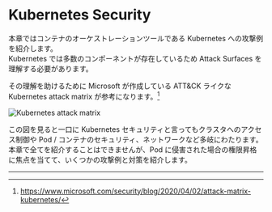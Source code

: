 # Kubernetes Security

本章ではコンテナのオーケストレーションツールである Kubernetes への攻撃例を紹介します。  
Kubernetes では多数のコンポーネントが存在しているため Attack Surfaces を理解する必要があります。

その理解を助けるために Microsoft が作成している ATT&CK ライクな Kubernetes attack matrix が参考になります。[^1]

![Kubernetes attack matrix](https://www.microsoft.com/security/blog/wp-content/uploads/2020/04/k8s-matrix.png)

この図を見ると一口に Kubernetes セキュリティと言ってもクラスタへのアクセス制御や Pod / コンテナのセキュリティ、ネットワークなど多岐にわたります。  
本章で全てを紹介することはできませんが、Pod に侵害された場合の権限昇格に焦点を当てて、いくつかの攻撃例と対策を紹介します。

---

[^1]: https://www.microsoft.com/security/blog/2020/04/02/attack-matrix-kubernetes/
